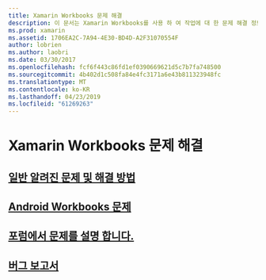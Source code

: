 ```yaml
---
title: Xamarin Workbooks 문제 해결
description: 이 문서는 Xamarin Workbooks를 사용 하 여 작업에 대 한 문제 해결 정보를 제공 하는 다양 한 가이드에 연결 합니다. 연결 된 콘텐츠는 일반 알려진된 문제, Android workbooks 문제에 설명 하 고 지원 관련 리소스를 제공 합니다.
ms.prod: xamarin
ms.assetid: 1706EA2C-7A94-4E30-BD4D-A2F31070554F
author: lobrien
ms.author: laobri
ms.date: 03/30/2017
ms.openlocfilehash: fcf6f443c86fd1ef0390669621d5c7b7fa748500
ms.sourcegitcommit: 4b402d1c508fa84e4fc3171a6e43b811323948fc
ms.translationtype: MT
ms.contentlocale: ko-KR
ms.lasthandoff: 04/23/2019
ms.locfileid: "61269263"
---
```

# <a name="troubleshooting-xamarin-workbooks"></a>Xamarin Workbooks 문제 해결

## <a name="general-known-issues--workaroundsgeneralmd"></a>[일반 알려진 문제 및 해결 방법](general.md)

## <a name="issues-with-android-workbooksandroidmd"></a>[Android Workbooks 문제](android.md)

## <a name="discuss-issues-on-the-forumsforums"></a>[포럼에서 문제를 설명 합니다.][forums]

## <a name="file-a-bug-reporttoolsworkbooksinstallmdreporting-bugs"></a>[버그 보고서](~/tools/workbooks/install.md#reporting-bugs)

[forums]: https://forums.xamarin.com/categories/inspector
